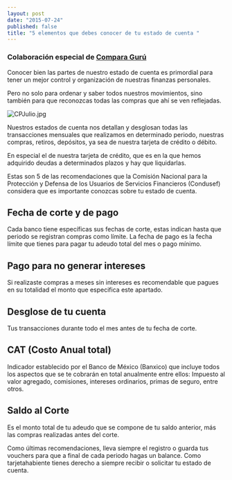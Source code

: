 ```yaml
---
layout: post
date: "2015-07-24"
published: false
title: "5 elementos que debes conocer de tu estado de cuenta "
---
```


### Colaboración especial de [Compara Gurú](http://www.comparaguru.com/tarjetas-de-credito/promociones)

Conocer bien las partes de nuestro estado de cuenta es primordial para tener un mejor control y organización de nuestras finanzas personales.

Pero no solo para ordenar y saber todos nuestros movimientos, sino también para que reconozcas todas las compras que ahí se ven reflejadas.

![CPJulio.jpg]({{site.baseurl}}/img/CPJulio.jpg)

Nuestros estados de cuenta nos detallan y desglosan  todas las transacciones mensuales que realizamos en  determinado periodo, nuestras compras, retiros, depósitos, ya sea de nuestra tarjeta de crédito o débito.

En especial el de nuestra tarjeta de crédito, que es en la que hemos adquirido deudas a determinados plazos y hay que liquidarlas.

Estas son 5 de las recomendaciones que la Comisión Nacional para la Protección y Defensa de los Usuarios de Servicios Financieros (Condusef)  considera que es importante conozcas sobre tu estado de cuenta.

## Fecha de corte y de pago
Cada banco tiene específicas sus fechas de corte, estas indican hasta que periodo se registran compras como límite.
La fecha de pago es  la fecha límite que  tienes para pagar tu adeudo total del mes  o pago mínimo.

## Pago para no generar intereses
Si realizaste compras  a meses sin intereses es recomendable que pagues en su totalidad el monto que especifica este apartado.

## Desglose de tu cuenta
Tus transacciones durante todo el mes antes de tu fecha de corte.

## CAT (Costo Anual total)
Indicador establecido por el Banco de México (Banxico)  que incluye todos los aspectos  que  se te cobrarán en total anualmente entre ellos: Impuesto al valor agregado, comisiones, intereses ordinarios, primas de seguro, entre otros.

## Saldo al Corte
Es el monto total de tu adeudo que se compone de tu saldo anterior, más las compras realizadas antes del corte.

Como últimas recomendaciones, lleva siempre el registro o guarda tus vouchers para que a final de cada periodo hagas un balance. Como tarjetahabiente tienes derecho a siempre recibir o solicitar tu estado de cuenta.
